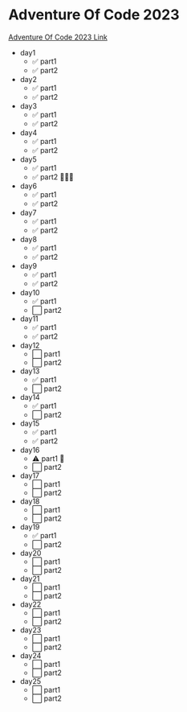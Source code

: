 # Adventure Of Code 2023

[Adventure Of Code 2023 Link](https://adventofcode.com/2023)

- day1
  - ✅ part1
  - ✅ part2
- day2
  - ✅ part1
  - ✅ part2
- day3
  - ✅ part1
  - ✅ part2
- day4
  - ✅ part1
  - ✅ part2
- day5
  - ✅ part1
  - ✅ part2 🫠🫠🫠
- day6
  - ✅ part1
  - ✅ part2
- day7
  - ✅ part1
  - ✅ part2
- day8
  - ✅ part1
  - ✅ part2
- day9
  - ✅ part1
  - ✅ part2
- day10
  - ✅ part1
  - ⬜️ part2
- day11
  - ✅ part1
  - ✅ part2
- day12
  - ⬜️ part1
  - ⬜️ part2
- day13
  - ✅ part1
  - ⬜️ part2
- day14
  - ✅ part1
  - ⬜️ part2
- day15
  - ✅ part1
  - ✅ part2
- day16
  - ⚠️ part1 🙈 
  - ⬜️ part2
- day17
  - ⬜️ part1
  - ⬜️ part2
- day18
  - ⬜️ part1
  - ⬜️ part2
- day19
  - ✅ part1
  - ⬜️ part2
- day20
  - ⬜️ part1
  - ⬜️ part2
- day21
  - ⬜️ part1
  - ⬜️ part2
- day22
  - ⬜️ part1
  - ⬜️ part2
- day23
  - ⬜️ part1
  - ⬜️ part2
- day24
  - ⬜️ part1
  - ⬜️ part2
- day25
  - ⬜️ part1
  - ⬜️ part2